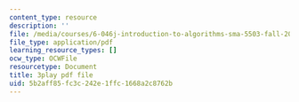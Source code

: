 ```yaml
---
content_type: resource
description: ''
file: /media/courses/6-046j-introduction-to-algorithms-sma-5503-fall-2005/5b2aff85fc3c242e1ffc1668a2c8762b_zjUDy6a5vx4.pdf
file_type: application/pdf
learning_resource_types: []
ocw_type: OCWFile
resourcetype: Document
title: 3play pdf file
uid: 5b2aff85-fc3c-242e-1ffc-1668a2c8762b
---
```

